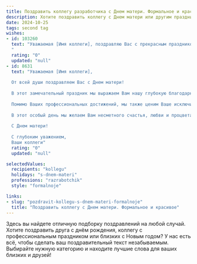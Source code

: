 ```yaml
---
title: Поздравить коллегу разработчика с Днем матери. Формальное и красивое
description: Хотите поздравить коллегу с Днем матери или другим праздником? Наш ИИ создаст незабываемое поздравление, а вы обязательно выделитесь среди других.  
date: 2024-10-25
tags: second tag
wishes:
- id: 103260
  text: "Уважаемая [Имя коллеги], поздравляю Вас с прекрасным праздником – Днём матери! Желаю Вам крепкого здоровья, семейного благополучия, радости и тепла, которые дарят самые близкие люди. Пусть Ваша работа приносит удовольствие, а дома всегда царит уют и гармония.  Счастья Вам и Вашим близким!
  "
  rating: "0"
  updated: "null"
- id: 8631
  text: "Уважаемая [Имя коллеги],
  
  От всей души поздравляем Вас с Днем матери!
  
  В этот замечательный праздник мы выражаем Вам нашу глубокую благодарность за Ваш неоценимый вклад в развитие нашей команды в качестве выдающегося разработчика. Ваша преданность профессии и исключительные навыки неизменно вдохновляют нас.
  
  Помимо Ваших профессиональных достижений, мы также ценим Ваше исключительное материнство и способность гармонично совмещать карьеру и семью. Ваша любовь, забота и самоотверженность служат источником вдохновения для всех нас.
  
  В этот особый день мы желаем Вам несметного счастья, любви и процветания. Пусть каждый день Вашей жизни будет наполнен радостью и гордостью за Ваших детей и за то, что Вы являетесь замечательной мамой и коллегой.
  
  С Днем матери!
  
  С глубоким уважением,
  Ваши коллеги"
  rating: "0"
  updated: "null"

selectedValues:
  recipients: "kollegu"
  holidays: "s-dnem-materi"
  professions: "razrabotchik"
  style: "formalnoje"

links:
- slug: "pozdravit-kollegu-s-dnem-materi-formalnoje"
  title: "Поздравить коллегу с Днем матери. Формальное и красивое"
---
```


Здесь вы найдете отличную подборку поздравлений на любой случай.
Хотите поздравить друга с днём рождения, коллегу с профессиональным праздником или близких с Новым годом? У нас есть всё, чтобы сделать ваш поздравительный текст незабываемым. Выбирайте нужную категорию и находите лучшие слова для ваших близких и друзей!
